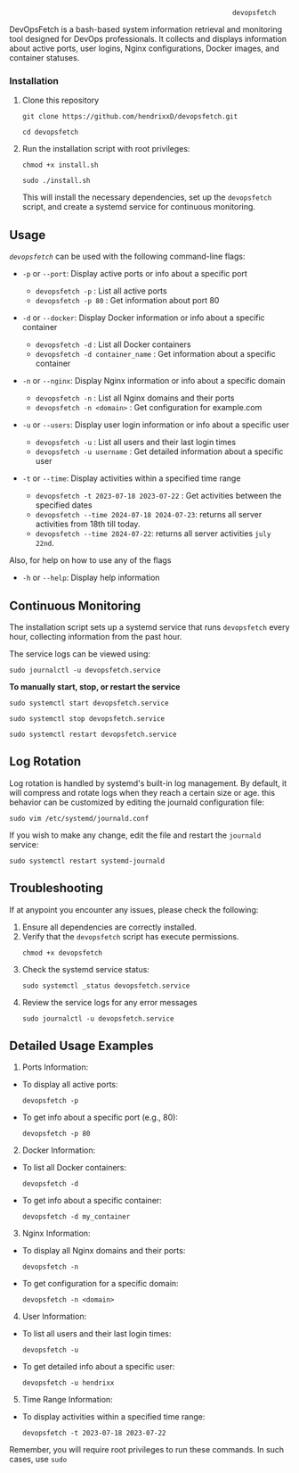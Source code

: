                                                             devopsfetch

DevOpsFetch is a bash-based system information retrieval and monitoring tool designed for DevOps professionals. It collects and displays information about active ports, user logins, Nginx configurations, Docker images, and container statuses.

### Installation

1. Clone this repository

   ```ssh
   git clone https://github.com/hendrixxD/devopsfetch.git
   ```
   ```
   cd devopsfetch
   ```

2. Run the installation script with root privileges:
   ```ssh
   chmod +x install.sh
   ```
   ```
   sudo ./install.sh
   ```
   This will install the necessary dependencies, set up the `devopsfetch` script, and create a systemd service for continuous monitoring.

## Usage

_`devopsfetch`_ can be used with the following command-line flags:

- `-p` or `--port`: Display active ports or info about a specific port
  - `devopsfetch -p` : List all active ports
  - `devopsfetch -p 80` : Get information about port 80

- `-d` or `--docker`: Display Docker information or info about a specific container
  - `devopsfetch -d` : List all Docker containers
  - `devopsfetch -d container_name` : Get information about a specific container

- `-n` or `--nginx`: Display Nginx information or info about a specific domain
  - `devopsfetch -n` : List all Nginx domains and their ports
  - `devopsfetch -n <domain>` : Get configuration for example.com

- `-u` or `--users`: Display user login information or info about a specific user
  - `devopsfetch -u` : List all users and their last login times
  - `devopsfetch -u username` : Get detailed information about a specific user

- `-t` or `--time`: Display activities within a specified time range
  - `devopsfetch -t 2023-07-18 2023-07-22` : Get activities between the specified dates
  - `devopsfetch --time 2024-07-18 2024-07-23`: returns all server activities from 18th till today.
  - `devopsfetch --time 2024-07-22`: returns all server activities `july 22nd`.

Also, for help on how to use any of the flags
- `-h` or `--help`: Display help information

## Continuous Monitoring

The installation script sets up a systemd service that runs `devopsfetch` every hour, collecting information from the past hour.

The service logs can be viewed using:
  ```ssh
  sudo journalctl -u devopsfetch.service
  ```
**To manually start, stop, or restart the service**
  ```ssh
  sudo systemctl start devopsfetch.service
  ```
  ```
  sudo systemctl stop devopsfetch.service
  ```
  ```
  sudo systemctl restart devopsfetch.service
  ```

## Log Rotation

Log rotation is handled by systemd's built-in log management. By default, it will compress and rotate logs when they reach a certain size or age. this behavior can be customized by editing the journald configuration file:

  ```ssh
  sudo vim /etc/systemd/journald.conf
  ```
If you wish to make any change, edit the file and restart the `journald` service:
  ```ssh
  sudo systemctl restart systemd-journald
  ```

## Troubleshooting

If  at anypoint you encounter any issues, please check the following:

1. Ensure all dependencies are correctly installed.
2. Verify that the `devopsfetch` script has execute permissions.
   ```ssh
   chmod +x devopsfetch
   ```
3. Check the systemd service status:
   ```ssh
   sudo systemctl _status devopsfetch.service
   ```
4. Review the service logs for any error messages
   ```
   sudo journalctl -u devopsfetch.service
   ```

## Detailed Usage Examples

1. Ports Information:
- To display all active ports:
  ```
  devopsfetch -p
  ```
- To get info about a specific port (e.g., 80):
  ```
  devopsfetch -p 80
  ```

2. Docker Information:
- To list all Docker containers:
  ```
  devopsfetch -d
  ```
- To get info about a specific container:
  ```
  devopsfetch -d my_container
  ```

3. Nginx Information:
- To display all Nginx domains and their ports:
  ```
  devopsfetch -n
  ```
- To get configuration for a specific domain:
  ```
  devopsfetch -n <domain>
  ```

4. User Information:
- To list all users and their last login times:
  ```
  devopsfetch -u
  ```
- To get detailed info about a specific user:
  ```
  devopsfetch -u hendrixx
  ```

5. Time Range Information:
- To display activities within a specified time range:
  ```
  devopsfetch -t 2023-07-18 2023-07-22
  ```

Remember, you will require root privileges to run these commands. In such cases, use `sudo`
